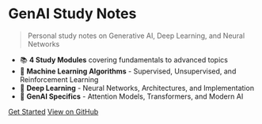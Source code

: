 # GenAI Study Notes

> Personal study notes on Generative AI, Deep Learning, and Neural Networks

- 📚 **4 Study Modules** covering fundamentals to advanced topics
- 🧠 **Machine Learning Algorithms** - Supervised, Unsupervised, and Reinforcement Learning
- 🔬 **Deep Learning** - Neural Networks, Architectures, and Implementation
- 🚀 **GenAI Specifics** - Attention Models, Transformers, and Modern AI

[Get Started](README.md)
[View on GitHub](#) 